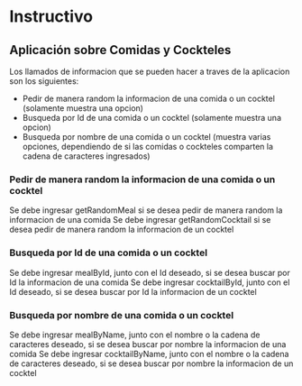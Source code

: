 # Instructivo
## Aplicación sobre Comidas y Cockteles

Los llamados de informacion que se pueden hacer a traves de la aplicacion son los siguientes:
* Pedir de manera random la informacion de una comida o un cocktel (solamente muestra una opcion)
* Busqueda por Id de una comida o un cocktel (solamente muestra una opcion)
* Busqueda por nombre de una comida o un cocktel (muestra varias opciones, dependiendo de si las comidas o cockteles comparten la cadena de caracteres ingresados)

### Pedir de manera random la informacion de una comida o un cocktel
Se debe ingresar getRandomMeal si se desea pedir de manera random la informacion de una comida
Se debe ingresar getRandomCocktail si se desea pedir de manera random la informacion de un cocktel

### Busqueda por Id de una comida o un cocktel
Se debe ingresar mealById, junto con el Id deseado, si se desea buscar por Id la informacion de una comida
Se debe ingresar cocktailById, junto con el Id deseado, si se desea buscar por Id la informacion de un cocktel

### Busqueda por nombre de una comida o un cocktel
Se debe ingresar mealByName, junto con el nombre o la cadena de caracteres deseado, si se desea buscar por nombre la informacion de una comida
Se debe ingresar cocktailByName, junto con el nombre o la cadena de caracteres deseado, si se desea buscar por nombre la informacion de un cocktel